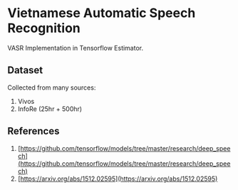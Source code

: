 # Vietnamese Automatic Speech Recognition

VASR Implementation in Tensorflow Estimator.

## Dataset

Collected from many sources:

1. Vivos
2. InfoRe (25hr + 500hr)

## References

1. [https://github.com/tensorflow/models/tree/master/research/deep_speech](https://github.com/tensorflow/models/tree/master/research/deep_speech)
2. [https://arxiv.org/abs/1512.02595](https://arxiv.org/abs/1512.02595)
